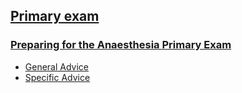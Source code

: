 ## [Primary exam](https://ketaminenightmares.com/pex)

### [Preparing for the Anaesthesia Primary Exam](https://www.youtube.com/watch?v=xxgbYVZ40Pw&list=PLP1Dt3RlsU6UD1GmjgaW0dSmVhkDxDBYo)

- [General Advice](https://www.youtube.com/watch?v=xxgbYVZ40Pw)
- [Specific Advice](https://www.youtube.com/watch?v=A47qIv3-9b8)